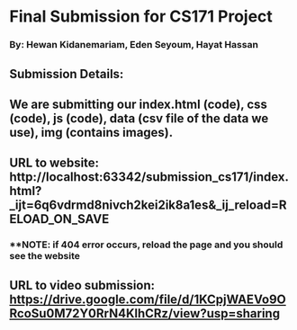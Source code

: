 # Final Submission for CS171 Project
### By: Hewan Kidanemariam, Eden Seyoum, Hayat Hassan

## Submission Details:
## We are submitting our index.html (code), css (code), js (code), data (csv file of the data we use), img (contains images).
## URL to website: http://localhost:63342/submission_cs171/index.html?_ijt=6q6vdrmd8nivch2kei2ik8a1es&_ij_reload=RELOAD_ON_SAVE
  ### **NOTE: if 404 error occurs, reload the page and you should see the website
## URL to video submission: https://drive.google.com/file/d/1KCpjWAEVo9ORcoSu0M72Y0RrN4KlhCRz/view?usp=sharing
